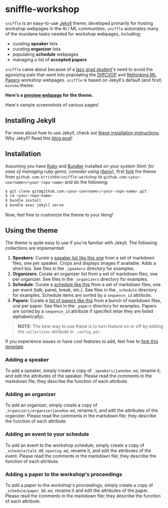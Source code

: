 # sniffle-workshop

`sniffle` is an easy-to-use [Jekyll](https://jekyllrb.com/) theme, developed primarily for hosting workshop webpages in the AI / ML communities. `sniffle` automates many of the mundane tasks needed for workshop webpages, including:

* curating **speaker** lists
* curating **organizer** lists
* populating **schedule** webpages
* managing a list of **accepted papers**

`sniffle` came about because of a [lazy grad student](https://krrish94.github.io)'s need to avoid the agonizing pain that went into populating the [DiffCVGP](https://montrealrobotics.ca/diffcvgp) and [Rethinking ML Papers](https://rethinkingmlpapers.github.io) workshop webpages. `sniffle` is based on Jekyll's default (and first) `minima` theme.


**Here's a [preview webpage](https://krrish94.github.io/sniffle-workshop) for the theme.**

Here's sample screenshots of various pages!

## Installing Jekyll

For more about how to use Jekyll, check out [these installation instructions](https://jekyllrb.com/docs/installation/).
Why Jekyll? Read this [blog post](https://karpathy.github.io/2014/07/01/switching-to-jekyll/)!


## Installation

Assuming you have [Ruby](https://www.ruby-lang.org/en/downloads/) and [Bundler](https://bundler.io/) installed on your system (*hint: for ease of managing ruby gems, consider using [rbenv](https://github.com/rbenv/rbenv)*), first [fork](https://guides.github.com/activities/forking/) the theme from `github.com:krrish94/sniffle-workshop` to `github.com:<your-username>/<your-repo-name>` and do the following:

```bash
$ git clone git@github.com:<your-username>/<your-repo-name>.git
$ cd <your-repo-name>
$ bundle install
$ bundle exec jekyll serve
```

Now, feel free to customize the theme to your liking!


## Using the theme

The theme is quite easy to use if you're familiar with Jekyll. The following collections are implemented:
1. **Speakers**: Curate a [speaker list like this one](speakers) from a set of markdown files, one per speaker. Crops and displays images if available. Adds a short bio. See files in the `_speakers` directory for examples.
2. **Organizers**: Curate an organizer list from a set of markdown files, one per organizer. See files in the `_organizers` directory for examples.
3. **Schedule**: Curate a [schedule like this](schedule) from a set of markdown files, one per event (talk, panel, break, etc.). See files in the `_schedule` directory for examples. Schedule items are sorted by a `sequence_id` attribute.
4. **Papers**: Curate a [list of papers like this](papers) from a bunch of markdown files, one per paper. See files in the `_papers` directory for examples. Papers are sorted by a `sequence_id` attribute if specifed (else they are listed alphabetically).

> **NOTE:** The best way to use these is to turn feature on or off by editing the `collections` attribute in `_config.yml`.

If you experience issues or have cool features to add, feel free to [fork this template]().


### Adding a speaker

To add a speaker, simply create a copy of `_speakers/janedoe.md`, rename it, and edit the attributes of the speaker. Please read the comments in the markdown file; they describe the function of each attribute.


### Adding an organizer

To add an organizer, simply create a copy of `_organizers/organizerjanedoe.md`, rename it, and edit the attributes of the organizer. Please read the comments in the markdown file; they describe the function of each attribute.


### Adding an event to your schedule

To add an event to the workshop schedule, simply create a copy of `_schedule/talk_00_opening.md`, rename it, and edit the attributes of the event. Please read the comments in the markdown file; they describe the function of each attribute.


### Adding a paper to the workshop's proceedings

To add a paper to the workshop's proceedings, simply create a copy of `_schedule/paper_00.md`, rename it and edit the attributes of the paper. Please read the comments in the markdown file; they describe the function of each attribute.
